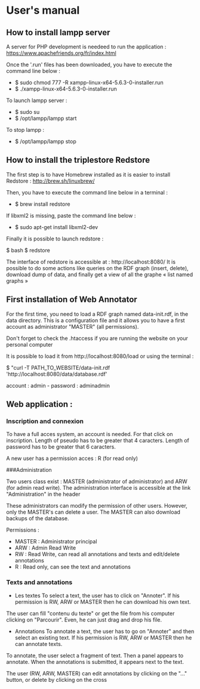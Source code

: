 # User's manual


## How to install lampp server

A server for PHP development is needeed to run the application : https://www.apachefriends.org/fr/index.html 

Once the '.run' files has been downloaded, you have to execute the command line below : 

- $ sudo chmod 777 -R xampp-linux-x64-5.6.3-0-installer.run 
- $ ./xampp-linux-x64-5.6.3-0-installer.run

To launch lampp server :

- $ sudo su
- $ /opt/lampp/lampp start

To stop lampp : 

- $ /opt/lampp/lampp stop


## How to install the triplestore Redstore 

The first step is to have Homebrew installed as it is easier to install Redstore : http://brew.sh/linuxbrew/

Then, you have to execute the command line below in a terminal : 

- $ brew install redstore

If libxml2 is missing, paste the command line below :
 
- $ sudo apt-get install libxml2-dev

Finally it is possible to launch redstore :

$ bash
$ redstore

The interface of redstore is accessible at : http://localhost:8080/
It is possible to do some actions like queries on the RDF graph (insert, delete), download dump of data, and finally get a view of all the graphe « list named graphs »


## First installation of Web Annotator 

For the first time, you need to load a RDF graph named data-init.rdf, in the data directory.
This is a configuration file and it allows you to have a first account as administrator "MASTER" (all permissions).

Don't forget to check the .htaccess if you are running the website on your personal computer

It is possible to load it from http://localhost:8080/load or using the terminal : 

$ "curl -T PATH_TO_WEBSITE/data-init.rdf 'http://localhost:8080/data/database.rdf'

account : admin - 
password : adminadmin


## Web application : 

### Inscription and connexion

To have a full acces system, an account is needed. For that click on inscription.
Length of pseudo has to be greater that 4 caracters.
Length of password has to be greater that 6 caracters.

A new user has a permission acces : R (for read only)


###Administration

Two users class exist : MASTER (administrator of administrator) and ARW (for admin read write).
The administration interface is accessible at the link "Administration" in the header

These administrators can modify the permission of other users. However, only the MASTER's can
delete a user. The MASTER can also download backups of the database.

Permissions : 

- MASTER : Administrator principal 
- ARW : Admin Read Write 
- RW : Read Write, can read all annotations and texts and edit/delete annotations
- R : Read only, can see the text and annotations

### Texts and annotations

- Les textes
To select a text, the user has to click on "Annoter". If his permission is RW, ARW or MASTER then
he can download his own text.

The user can fill "contenu du texte" or get the file from his computer clicking on "Parcourir".
Even, he can just drag and drop his file.

- Annotations
To annotate a text, the user has to go on "Annoter" and then select an existing text.
If his permission is RW, ARW or MASTER then he can annotate texts.

To annotate, the user select a fragment of text. Then a panel appears to annotate.
When the annotations is submitted, it appears next to the text.

The user (RW, ARW, MASTER) can edit annotations by clicking on the "..." button, or delete by
clicking on the cross
